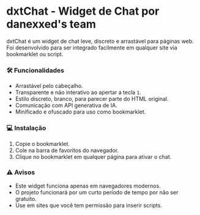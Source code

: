 # dxtChat - Widget de Chat por danexxed's team

dxtChat é um widget de chat leve, discreto e arrastável para páginas web. 
Foi desenvolvido para ser integrado facilmente em qualquer site via bookmarklet ou script.

### 🛠 Funcionalidades
- Arrastável pelo cabeçalho.
- Transparente e não interativo ao apertar a tecla `1`.
- Estilo discreto, branco, para parecer parte do HTML original.
- Comunicação com API generativa de IA.
- Minificado e ofuscado para uso como bookmarklet.

### 💻 Instalação
1. Copie o bookmarklet.
3. Cole na barra de favoritos do navegador.
4. Clique no bookmarklet em qualquer página para ativar o chat.

### ⚠️ Avisos
- Este widget funciona apenas em navegadores modernos.
- O projeto funcionará por um curto período de tempo por não ser gratuito.
- Use em sites que você tem permissão para inserir scripts.
